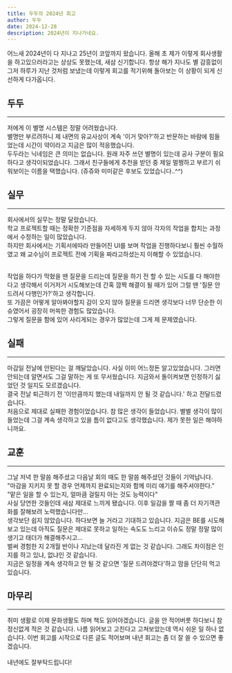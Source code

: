 ```yaml
---
title: 두두의 2024년 회고
author: 두두
date: 2024-12-28
description: 2024년이 지나가네요.
---
```


어느새 2024년이 다 지나고 25년이 코앞까지 왔습니다. 올해 초 제가 이렇게 회사생활을 하고있으러라고는 상상도 못했는데, 새삼 신기합니다. 항상 해가 지나도 별 감흥없이 그저 하루가 지난 것처럼 보냈는데 이렇게 회고를 적기위해 돌아보는 이 상황이 되게 신선하게 다가옵니다.

## 두두

---

저에게 이 별명 시스템은 정말 어려웠습니다.<br>
별명만 부르려하니 제 내면의 유교사상이 계속 '이거 맞아?'하고 반문하는 바람에 힘들었는데 시간이 약이라고 지금은 많이 적응했습니다.<br>
두두라는 닉네임은 큰 의미는 없습니다. 원래 자주 쓰던 별명이 있는데 공사 구분이 필요하다고 생각이되었습니다. 그래서 친구들에게 추천을 받던 중 제일 멀쩡하고 부르기 쉬워보이는 이름을 택했습니다. (쥬쥬와 미미같은 후보도 있었습니다..^^)

## 실무

---

회사에서의 실무는 정말 달랐습니다.<br>
학교 프로젝트할 때는 정확한 기준점을 자세하게 두지 않아 각자의 작업을 합치는 과정에서 수정하는 일이 많았습니다.<br>
하지만 회사에서는 기획서에따라 만들어진 UI를 보며 작업을 진행하다보니 훨씬 수월하였고 왜 교수님이 프로젝트 전에 기획을 짜라고하셨는지 이해할 수 있었습니다.<br><br>

작업을 하다가 막혔을 땐 질문을 드리는데 질문을 하기 전 할 수 있는 시도를 다 해야한다고 생각해서 이거저거 시도해보는데 간혹 깜짝 해결이 될 때가 있어 그럴 땐 '질문 안 드려서 다행인가?'하고 생각합니다.<br>
또 가끔은 어떻게 알아봐야할지 감이 오지 않아 질문을 드리면 생각보다 너무 단순한 이슈였어서 굉장히 머쓱한 경험도 많았습니다.<br>
그렇게 질문을 함에 있어 사리게되는 경우가 많았는데 그게 제 문제였습니다.<br>

## 실패

---

마감일 전날에 안된다는 걸 깨달았습니다. 사실 이미 어느정돈 알고있었습니다. 그러면 안되는데 알면서도 그걸 말하는 게 또 무서웠습니다. 지금와서 돌이켜보면 인정하기 싫었던 것 일지도 모르겠습니다.<br>
결국 전날 퇴근하기 전 '이만큼까지 했는데 내일까지 안 될 것 같습니다.' 하고 전달드렸습니다.<br>
처음으로 제대로 실패한 경험이었습니다. 참 많은 생각이 들었습니다. 별별 생각이 많이 들었는데 그걸 계속 생각하고 있을 틈이 없다고도 생각했습니다. 제가 못한 일은 해야하니까요.

## 교훈

---

그날 저녁 한 말씀 해주셨고 다음날 회의 때도 한 말씀 해주셨던 것들이 기억납니다.<br>
"마감을 지키지 못 할 경우 언제까지 완료되는지와 함께 미리 얘기를 해주셔야한다."<br>
"맡은 일을 할 수 있는지, 얼마큼 걸릴지 아는 것도 능력이다"<br>
사실 당연한 것들인데 새삼 제대로 느끼게 됐습니다. 이후 일감을 짤 때 좀 더 자기객관화를 잘해보려 노력했습니다만...<br>
생각보단 쉽지 않았습니다. 하다보면 늘 거라고 기대하고 있습니다.
지금은 BE를 시도해보고 있는데 아직도 질문은 제대로 못하고 일하는 속도도 느리고 이슈도 정말 정말 많이 생기고 태더가 해결해주시고...<br>
벌써 경험한 지 2개월 반이나 지났는데 달라진 게 없는 것 같습니다. 그래도 차이점은 인지를 하고 있냐, 없냐인 것 같습니다.<br>
지금은 일정을 계속 생각하고 안 될 것 같으면 '질문 드려야겠다'하고 맘을 단단히 먹고 있습니다. 

## 마무리

---

취미 생활로 이제 문화생활도 하며 책도 읽어야겠습니다. 글을 안 적어버릇 하다보니 참 정신없게 적은 것 같습니다. 나름 읽어보고 고친다고 고쳐보았는데 역시 쉬운 일 하나 없습니다. 이번 회고를 시작으로 다른 글도 적어보며 내년 회고는 좀 더 잘 쓸 수 있으면 좋겠습니다. <br><br>
내년에도 잘부탁드립니다!